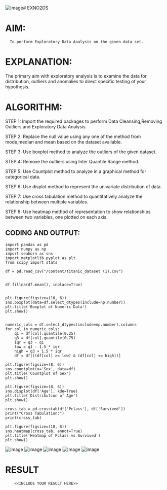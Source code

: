 ![image](https://github.com/VerginJenifer/EXNO2DS/assets/136251012/bf138d14-66c7-4db2-ad0b-787f0a8ee0ce)# EXNO2DS
# AIM:
      To perform Exploratory Data Analysis on the given data set.
      
# EXPLANATION:
  The primary aim with exploratory analysis is to examine the data for distribution, outliers and anomalies to direct specific testing of your hypothesis.
  
# ALGORITHM:
STEP 1: Import the required packages to perform Data Cleansing,Removing Outliers and Exploratory Data Analysis.

STEP 2: Replace the null value using any one of the method from mode,median and mean based on the dataset available.

STEP 3: Use boxplot method to analyze the outliers of the given dataset.

STEP 4: Remove the outliers using Inter Quantile Range method.

STEP 5: Use Countplot method to analyze in a graphical method for categorical data.

STEP 6: Use displot method to represent the univariate distribution of data.

STEP 7: Use cross tabulation method to quantitatively analyze the relationship between multiple variables.

STEP 8: Use heatmap method of representation to show relationships between two variables, one plotted on each axis.

## CODING AND OUTPUT:
```
import pandas as pd
import numpy as np
import seaborn as sns
import matplotlib.pyplot as plt
from scipy import stats

df = pd.read_csv("/content/titanic_dataset (1).csv")


df.fillna(df.mean(), inplace=True)


plt.figure(figsize=(10, 6))
sns.boxplot(data=df.select_dtypes(include=np.number))  
plt.title('Boxplot of Numeric Data')
plt.show()


numeric_cols = df.select_dtypes(include=np.number).columns
for col in numeric_cols:
    q1 = df[col].quantile(0.25)
    q3 = df[col].quantile(0.75)
    iqr = q3 - q1
    low = q1 - 1.5 * iqr
    high = q3 + 1.5 * iqr
    df = df[((df[col] >= low) & (df[col] <= high))]

plt.figure(figsize=(8, 6))
sns.countplot(x='Sex', data=df)
plt.title('Countplot of Sex')
plt.show()

plt.figure(figsize=(8, 6))
sns.displot(df['Age'], kde=True)
plt.title('Distribution of Age')
plt.show()

cross_tab = pd.crosstab(df['Pclass'], df['Survived'])
print("Cross Tabulation:")
print(cross_tab)

plt.figure(figsize=(10, 8))
sns.heatmap(cross_tab, annot=True)
plt.title('Heatmap of Pclass vs Survived')
plt.show()
```
![image](https://github.com/VerginJenifer/EXNO2DS/assets/136251012/d3c7308f-2851-4448-a07d-2bc99310bb2f)
![image](https://github.com/VerginJenifer/EXNO2DS/assets/136251012/486b1291-690c-406c-81ab-929a56014411)
![image](https://github.com/VerginJenifer/EXNO2DS/assets/136251012/23d72318-9693-4ae5-973a-7e93df5dfa0f)
![image](https://github.com/VerginJenifer/EXNO2DS/assets/136251012/64cb65ab-5bce-4c53-b131-aa0a0639e97d)
![image](https://github.com/VerginJenifer/EXNO2DS/assets/136251012/886ba6e2-c379-46e5-973a-e0d9a84d2b90)



# RESULT
        <<INCLUDE YOUR RESULT HERE>>
